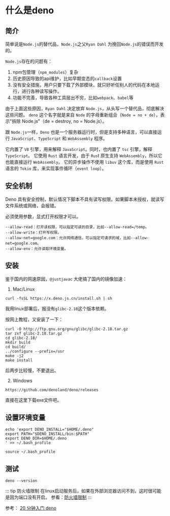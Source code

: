 # 什么是deno

## 简介
简单说是`Node.js`的替代品，`Node.js`之父`Ryan Dahl` 为挽回`Node.js`的错误而开发的。

`Node.js`存在的问题有：
1. npm包管理（`npm_modules`）复杂
2. 历史原因导致的api维护，比如早期变态的`callback`设置
3. 没有安全措施，用户只要下载了外部模块，就只好听任别人的代码在本地运行，进行各种读写操作。
4. 功能不完善，导致各种工具层出不穷，比如`webpack`、`babel`等

由于上面这些原因，`Ryan Dahl` 决定放弃 `Node.js`，从头写一个替代品，彻底解决这些问题。
`deno` 这个名字就是来自 `Node` 的字母重新组合（`Node = no + de`），表示"拆除 Node.js"（de = destroy, no = Node.js）。

跟 `Node.js`一样，`Deno` 也是一个服务器运行时，但是支持多种语言，可以直接运行 `JavaScript`、`TypeScript` 和 `WebAssembly` 程序。

它内置了 `V8` 引擎，用来解释 `JavaScript`。同时，也内置了 `tsc` 引擎，解释 `TypeScript`。
它使用 `Rust` 语言开发，由于 `Rus`t 原生支持 `WebAssembly`，所以它也能直接运行 `WebAssembly`。
它的异步操作不使用 `libuv` 这个库，而是使用 `Rust` 语言的 `Tokio` 库，来实现事件循环（`event loop`）。

## 安全机制
Deno 具有安全控制，默认情况下脚本不具有读写权限。如果脚本未授权，就读写文件系统或网络，会报错。

必须使用参数，显式打开权限才可以。

```
--allow-read：打开读权限，可以指定可读的目录，比如--allow-read=/temp。
--allow-write：打开写权限。
--allow-net=google.com：允许网络通信，可以指定可请求的域，比如--allow-net=google.com。
--allow-env：允许读取环境变量。
```

## 安装
鉴于国内的网速原因，`@justjavac` 大佬搞了国内的镜像加速：

1. Mac/Linux
```
curl -fsSL https://x.deno.js.cn/install.sh | sh
```

我用linux部署后，报没有`glibc-2.18`这个版本依赖。


按网上教程，又安装了一下：
```
curl -O http://ftp.gnu.org/gnu/glibc/glibc-2.18.tar.gz
tar zxf glibc-2.18.tar.gz
cd glibc-2.18/
mkdir build
cd build/
../configure --prefix=/usr
make -j2
make install
```
后两步比较慢，不要退出。

2. Windows
```
https://github.com/denoland/deno/releases
```
直接在这里下载exe文件吧。



## 设置环境变量
```
echo 'export DENO_INSTALL="$HOME/.deno"
export PATH="$DENO_INSTALL/bin:$PATH"
export DENO_DIR=$HOME/.deno
' >> ~/.bash_profile

source ~/.bash_profile
```

## 测试
```
deno --version
```

::: tip 防火墙限制
在linux启动服务后，如果在外部浏览器访问不到，这时很可能是因为端口没有开启。
参看：[防火墙限制](../../linux/firewall)
:::

参考：
[20 分钟入门 deno](https://juejin.im/post/5ebcabb2e51d454da74185a9#heading-2)
